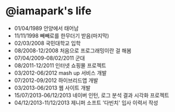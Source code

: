 @iamapark's life
===============

- 01/04/1989 안양에서 태어남
- 11/11/1998 빼빼로를 한무더기 받음(마지막)
- 02/03/2008 국민대학교 입학
- 08/2008-12/2008 처음으로 프로그래밍이란 걸 해봄
- 07/04/2009-08/02/2011 군대
- 08/2011-12/2011 인터넷 쇼핑몰 프로젝트
- 03/2012-06/2012 mash up 서비스 개발
- 07/2012-09/2012 하이브리드앱 개발
- 03/2013-06/2013 웹 사이트 개발
- 15/07/2013-06/12/2013 네이버 인턴, 로그 분석 결과 시각화 프로젝트
- 04/12/2013-11/12/2013 제니퍼 소프트 '다빈치' 입사 이력서 작성
